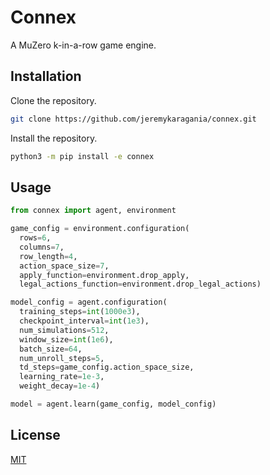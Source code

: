 # Connex
A MuZero k-in-a-row game engine.

## Installation
Clone the repository.
```bash
git clone https://github.com/jeremykaragania/connex.git
```
Install the repository.
```bash
python3 -m pip install -e connex
```

## Usage
```py
from connex import agent, environment

game_config = environment.configuration(
  rows=6,
  columns=7,
  row_length=4,
  action_space_size=7,
  apply_function=environment.drop_apply,
  legal_actions_function=environment.drop_legal_actions)

model_config = agent.configuration(
  training_steps=int(1000e3),
  checkpoint_interval=int(1e3),
  num_simulations=512,
  window_size=int(1e6),
  batch_size=64,
  num_unroll_steps=5,
  td_steps=game_config.action_space_size,
  learning_rate=1e-3,
  weight_decay=1e-4)

model = agent.learn(game_config, model_config)
```

## License
[MIT](LICENSE)
